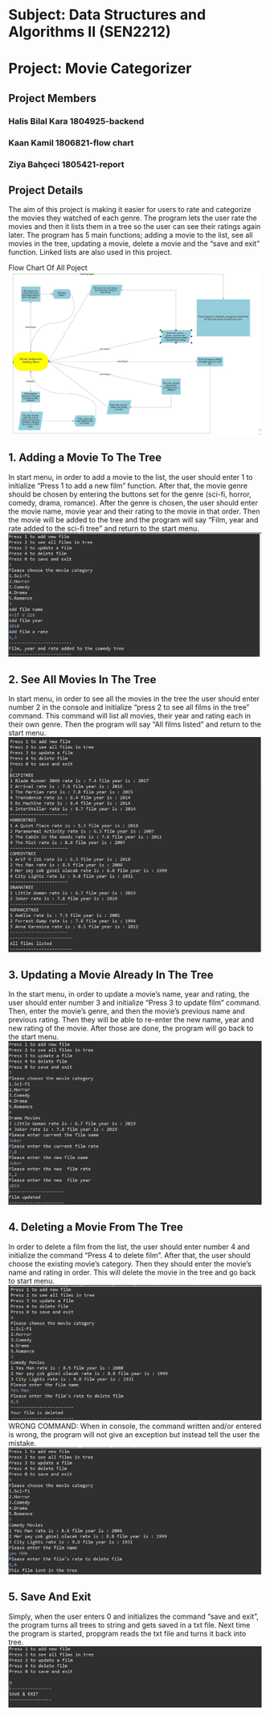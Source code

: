 
<h1>Subject: Data Structures and Algorithms II (SEN2212)</h1>
<h1>Project: Movie Categorizer</h1>
<h2>Project Members</h2>
<h3>Halis Bilal Kara 1804925-backend <br></h3>
<h3>Kaan Kamil 1806821-flow chart<br></h3>
<h3>Ziya Bahçeci 1805421-report<br></h3>

<h2>Project Details</h2>
The aim of this project is making it easier for users to rate and categorize the movies they watched of each genre. The program lets the user rate the movies and then it lists them in a tree so the user can see their ratings again later. The program has 5 main functions; adding a movie to the list, see all movies in the tree, updating a movie, delete a movie and the “save and exit” function. Linked lists are also used in this project.

Flow Chart Of All Poject
 <img src="/img/flow diagram.jpeg" alt="img1"/>
 
<h2>1.	Adding a Movie To The Tree</h2>
In start menu, in order to add a movie to the list, the user should enter 1 to initialize “Press 1 to add a new film” function. After that, the movie genre should be chosen by entering the buttons set for the genre (sci-fi, horror, comedy, drama, romance). After the genre is chosen, the user should enter the movie name, movie year and their rating to the movie in that order. Then the movie will be added to the tree and the program will say “Film, year and rate added to the sci-fi tree” and return to the start menu.
<img src="/img/1.jpeg" alt="img1"/>
 
<h2>2.	See All Movies In The Tree</h2>
In start menu, in order to see all the movies in the tree the user should enter number 2 in the console and initialize “press 2 to see all films in the tree” command. This command will list all movies, their year and rating each in their own genre. Then the program will say “All films listed” and return to the start menu.
 <img src="/img/2.jpeg" alt="img1"/>

<h2>3.	Updating a Movie Already In The Tree</h2>
In the start menu, in order to update a movie’s name, year and rating, the user should enter number 3 and initialize “Press 3 to update film” command. Then, enter the movie’s genre, and then the movie’s previous name and previous rating. Then they will be able to re-enter the new name, year and new rating of the movie. After those are done, the program will go back to the start menu.
 <img src="/img/3.jpeg" alt="img1"/>




<h2>4.	Deleting a Movie From The Tree</h2>
In order to delete a film from the list, the user should enter number 4 and initialize the command “Press 4 to delete film”. After that, the user should choose the existing movie’s category. Then they should enter the movie’s name and rating in order. This will delete the movie in the tree and go back to start menu.
 <img src="/img/4.jpeg" alt="img1"/>
  WRONG COMMAND: When in console, the command written and/or entered is wrong, the program will not give an exception but instead tell the user the mistake.
   <img src="/img/4,1.jpeg" alt="img1"/>
<h2>5.	Save And Exit</h2>
Simply, when the user enters 0 and initializes the command “save and exit”, the program turns all trees to string and gets saved in a txt file. Next time the program is started, propgram reads the txt file and turns it back into tree.
 <img src="/img/0.jpeg" alt="img1"/>



 
